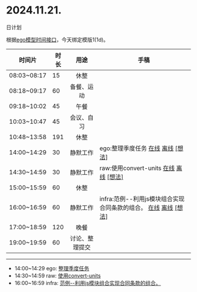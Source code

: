 # 2024.11.21.
日计划

根据[ego模型时间接口](https://gitee.com/hyg/blog/blob/master/timeflow.md)，今天绑定模版1(1d)。

| 时间片 | 时长 | 用途 | 手稿 |
| --- | --- | :---: | --- |
| 08:03~08:17 | 15 | 休整 |  |
| 08:18~09:17 | 60 | 备餐、运动 |  |
| 09:18~10:02 | 45 | 午餐 |  |
| 10:03~10:47 | 45 | 会议、自习 |  |
| 10:48~13:58 | 191 | 休整 |  |
| 14:00~14:29 | 30 | 静默工作 | ego:整理季度任务 [在线](http://simp.ly/p/8t3vlk) [离线](../../draft/2024/11/20241121140000.md) <a href="mailto:huangyg@mars22.com?subject=关于2024.11.21.[ego:整理季度任务]任务&body=日期: 20241121%0D%0A序号: 5%0D%0A手稿:../../draft/2024/11/20241121140000.md%0D%0A---请勿修改邮件主题及以上内容 从下一行开始写您的想法---%0D%0A">[想法]</a> |
| 14:30~14:59 | 30 | 静默工作 | raw:使用convert-units [在线](http://simp.ly/p/5k9gJy) [离线](../../draft/2024/11/20241121143000.md) <a href="mailto:huangyg@mars22.com?subject=关于2024.11.21.[raw:使用convert-units]任务&body=日期: 20241121%0D%0A序号: 6%0D%0A手稿:../../draft/2024/11/20241121143000.md%0D%0A---请勿修改邮件主题及以上内容 从下一行开始写您的想法---%0D%0A">[想法]</a> |
| 15:00~15:59 | 60 | 休整 |  |
| 16:00~16:59 | 60 | 静默工作 | infra:范例--利用js模块组合实现合同条款的组合。 [在线](http://simp.ly/p/4QDThK) [离线](../../draft/2024/11/20241121160000.md) <a href="mailto:huangyg@mars22.com?subject=关于2024.11.21.[infra:范例--利用js模块组合实现合同条款的组合。]任务&body=日期: 20241121%0D%0A序号: 8%0D%0A手稿:../../draft/2024/11/20241121160000.md%0D%0A---请勿修改邮件主题及以上内容 从下一行开始写您的想法---%0D%0A">[想法]</a> |
| 17:00~18:59 | 120 | 晚餐 |  |
| 19:00~19:59 | 60 | 讨论、整理提交 |  |

---

- 14:00~14:29	ego: [整理季度任务](../../draft/2024/11/20241121.01.md)
- 14:30~14:59	raw: [使用convert-units](../../draft/2024/11/20241121.02.md)
- 16:00~16:59	infra: [范例--利用js模块组合实现合同条款的组合。](../../draft/2024/11/20241121.03.md)
